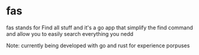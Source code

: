 # fas


fas stands for Find all stuff and it's a go app that simplify the find command and allow you to easily search everything you nedd

Note: currently being developed with go and rust for experience porpuses

